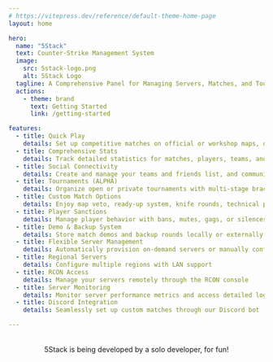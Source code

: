 ```yaml
---
# https://vitepress.dev/reference/default-theme-home-page
layout: home

hero:
  name: "5Stack"
  text: Counter-Strike Management System
  image:
    src: 5stack-logo.png
    alt: 5Stack Logo
  tagline: A Comprehensive Panel for Managing Servers, Matches, and Tournaments
  actions:
    - theme: brand
      text: Getting Started
      link: /getting-started

features:
  - title: Quick Play
    details: Set up competitive matches on official or workshop maps, or join regional matchmaking
  - title: Comprehensive Stats
    details: Track detailed statistics for matches, players, teams, and tournaments
  - title: Social Connectivity
    details: Create and manage your teams and friends list, and communicate with players both inside and outside the server
  - title: Tournaments (ALPHA)
    details: Organize open or private tournaments with multi-stage bracket systems
  - title: Custom Match Options
    details: Enjoy map veto, ready-up system, knife rounds, technical pauses, best-of series, and more
  - title: Player Sanctions
    details: Manage player behavior with bans, mutes, gags, or silences
  - title: Demo & Backup System
    details: Store match demos and backup rounds locally or externally via the S3 API
  - title: Flexible Server Management
    details: Automatically provision on-demand servers or manually configure dedicated instances
  - title: Regional Servers
    details: Configure multiple regions with LAN support
  - title: RCON Access
    details: Manage your servers remotely through the RCON console
  - title: Server Monitoring
    details: Monitor server performance metrics and access detailed logs
  - title: Discord Integration
    details: Seamlessly set up custom matches through our Discord bot

---
```


<script setup>
import { VPTeamMembers } from 'vitepress/theme'

const members = [
  {
    avatar: 'https://avatars.githubusercontent.com/u/2066668?s=160&v=4',
    name: 'LukePOLO',
    sponsor: 'https://github.com/sponsors/lukepolo',
    links: [
      { icon: 'github', link: 'https://github.com/lukepolo' },
    ]
  }
]
</script>

<div style="text-align: center; margin-top: 2rem;">
  <div>
    5Stack is being developed by a solo developer, for fun!
  </div>

  <VPTeamMembers :members="members" />
</div>